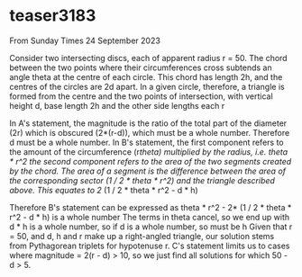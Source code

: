# teaser3183
From Sunday Times 24 September 2023

Consider two intersecting discs, each of apparent radius r = 50.
The chord between the two points where their circumferences cross subtends an angle theta at the centre of each circle.
This chord has length 2h, and the centres of the circles are 2d apart.
In a given circle, therefore, a triangle is formed from the centre and the two points of intersection, with vertical height d, base length 2h and the other side lengths each r

In A's statement, the magnitude is the ratio of the total part of the diameter (2r) which is obscured (2*(r-d)), which must be a whole number. Therefore d must be a whole number.
In B's statement, the first component refers to the amount of the circumference (r*theta) multiplied by the radius, i.e. theta * r^2
                  the second component refers to the area of the two segments created by the chord.
                  The area of a segment is the difference between the area of the corresponding sector (1 / 2 * theta * r^2) and the triangle described above. This equates to
                  2* (1 / 2 * theta * r^2 - d * h)

Therefore B's statement can be expressed as theta * r^2 - 2* (1 / 2 * theta * r^2 - d * h) is a whole number
The terms in theta cancel, so we end up with d * h is a whole number, so if d is a whole number, so must be h
Given that r = 50, and d, h and r make up a right-angled triangle, our solution stems from Pythagorean triplets for hypotenuse r.
C's statement limits us to cases where magnitude = 2(r - d) > 10, so we just find all solutions for which 50 - d > 5.
